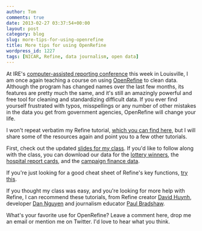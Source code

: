 ```yaml
---
author: Tom
comments: true
date: 2013-02-27 03:37:54+00:00
layout: post
category: blog
slug: more-tips-for-using-openrefine
title: More tips for using OpenRefine
wordpress_id: 1227
tags: [NICAR, Refine, data journalism, open data]
---
```


At IRE's [computer-assisted reporting conference](http://www.ire.org/conferences/nicar-2013/) this week in Louisville, I am once again teaching a course on using [OpenRefine](http://openrefine.org/) to clean data. Although the program has changed names over the last few months, its features are pretty much the same, and it's still an amazingly powerful and free tool for cleaning and standardizing difficult data. If you ever find yourself frustrated with typos, misspellings or any number of other mistakes in the data you get from government agencies, OpenRefine will change your life.

I won't repeat verbatim my Refine tutorial, [which you can find here](/blog/2012/06/clean-data-is-the-best-weapon-against-the-planet-of-the-apes.html), but I will share some of the resources again and point you to a few other tutorials.

First, check out the updated [slides for my class](http://bit.ly/car13refineslides). If you'd like to follow along with the class, you can download our data for the [lottery winners](/files/uploads/2012/06/lotterywinners.csv), the [hospital report cards](/files/2012/06/nj-hospital-2012.xls), and the [campaign finance data](/files/2012/06/nassau_police_union_contribs.xls).

If you're just looking for a good cheat sheet of Refine's key functions, [try this](http://bit.ly/car13refinecheats).

If you thought my class was easy, and you're looking for more help with Refine, I can recommend these tutorials, from Refine creator [David Huynh](http://davidhuynh.net/spaces/nicar2011/tutorial.pdf), developer [Dan Nguyen](http://dannguyen.github.com/NICAR-Google-Refine/) and journalism educator [Paul Bradshaw](http://onlinejournalismblog.com/2011/07/05/cleaning-data-using-google-refine-a-quick-guide/).

What's your favorite use for OpenRefine? Leave a comment here, drop me an email or mention me on Twitter. I'd love to hear what you think.
